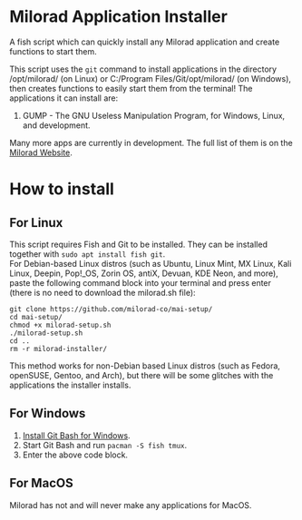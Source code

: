 # Milorad Application Installer
A fish script which can quickly install any Milorad application and create functions to start them.

This script uses the `git` command to install applications in the directory /opt/milorad/ (on Linux) or C:/Program Files/Git/opt/milorad/ (on Windows), then creates functions to easily start them from the terminal! The applications it can install are:
1. GUMP - The GNU Useless Manipulation Program, for Windows, Linux, and development.

Many more apps are currently in development. The full list of them is on the [Milorad Website](https://milorad-co.github.io/).
# How to install
## For Linux
This script requires Fish and Git to be installed. They can be installed together with `sudo apt install fish git`.<br>
For Debian-based Linux distros (such as Ubuntu, Linux Mint, MX Linux, Kali Linux, Deepin, Pop!_OS, Zorin OS, antiX, Devuan, KDE Neon, and more), paste the following command block into your terminal and press enter (there is no need to download the milorad.sh file):
```
git clone https://github.com/milorad-co/mai-setup/
cd mai-setup/
chmod +x milorad-setup.sh
./milorad-setup.sh
cd ..
rm -r milorad-installer/
```

This method works for non-Debian based Linux distros (such as Fedora, openSUSE, Gentoo, and Arch), but there will be some glitches with the applications the installer installs.
## For Windows
1. [Install Git Bash for Windows](https://git-scm.com/downloads/win).
2. Start Git Bash and run `pacman -S fish tmux`.
3. Enter the above code block.
## For MacOS
Milorad has not and will never make any applications for MacOS.
